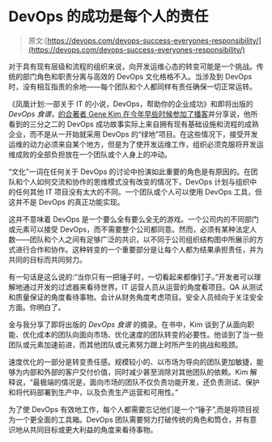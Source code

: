 # DevOps 的成功是每个人的责任

> 原文:[https://devops.com/devops-success-everyones-responsibility/](https://devops.com/devops-success-everyones-responsibility/)

对于具有现有层级和流程的组织来说，向开发运维心态的转变可能是一个挑战。传统的部门角色和职责分离与高效的 DevOps 文化格格不入。当涉及到 DevOps 时，没有相互指责的余地——每个团队和个人都同样有责任确保一切正常运转。

《凤凰计划:一部关于 IT 的小说，DevOps，帮助你的企业成功》和即将出版的 *DevOps 食谱*，[的合著者 Gene Kim 在今年早些时候参加了播客](http://www.cloudtp.com/2015/01/19/who-should-lead-your-devops-initiative-gene-kim/)并分享说，他所看到的三分之二的 DevOps 成功故事实际上来自拥有现有基础设施和流程的成熟企业，而不是从一开始就采用 DevOps 的“绿地”项目。在这些情况下，接受开发运维的动力必须来自某个地方，但是为了使开发运维工作，组织必须克服将开发运维成败的全部负担放在一个团队或个人身上的冲动。

“文化”一词在任何关于 DevOps 的讨论中扮演如此重要的角色是有原因的。在团队和个人如何交流和协作的思维模式没有改变的情况下，DevOps 计划与组织中的任何其他 IT 项目没有太大的不同。一个团队或个人可以使用 DevOps 工具，但这并不是 DevOps 的真正功能实现。

这并不意味着 DevOps 是一个要么全有要么全无的游戏。一个公司内的不同部门或元素可以接受 DevOps，而不需要整个公司都同意。然而，必须有某种法定人数——团队和个人之间有足够广泛的共识，以不同于公司组织结构图中所展示的方式进行合作和协作。这种转变的一个重要部分是让每个人都为结果承担责任，并为共同的目标而共同努力。

有一句话是这么说的:“当你只有一把锤子时，一切看起来都像钉子。”开发者可以理解地通过开发的过滤器来看待世界。IT 运营人员从运营的角度看项目。QA 从测试和质量保证的角度看待事物。会计从财务角度考虑项目。安全人员倾向于关注安全方面。你明白了。

金与我分享了即将出版的 *DevOps 食谱* 的摘录。在书中，Kim 谈到了从面向职能、优化成本的团队向面向市场、优化速度的团队转变的必要性。他谈到了当一些团队或元素加速前进，而其他团队或元素努力跟上时所产生的挑战和瓶颈。

速度优化的一部分是转变责任感。规模较小的、以市场为导向的团队更加敏捷，能够为内部和外部的客户交付价值，同时减少甚至消除对其他团队的依赖。Kim 解释说，“最极端的情况是，面向市场的团队不仅负责功能开发，还负责测试、保护和将代码部署到生产中，以及负责生产运营和可用性。”

为了使 DevOps 有效地工作，每个人都需要忘记他们是一个“锤子”,而是将项目视为一个更全面的工具箱。DevOps 团队需要努力打破传统的角色和筒仓，并有意识地从共同目标或更大利益的角度来看待事物。